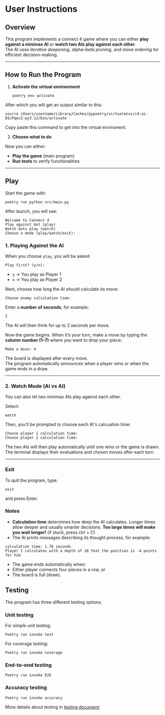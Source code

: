 # User Instructions

## Overview
This program implements a connect 4 game where you can either **play against a minimax AI** or **watch two AIs play against each other**.  
The AI uses *iterative deepening*, *alpha–beta pruning*, and *move ordering* for efficient decision-making.

---

## How to Run the Program

1. **Activate the virtual environment**

   ```
   poetry env activate
   ```
After which you will get an output similar to this:
```
source /Users/username/Library/Caches/pypoetry/virtualenvs/c4-ai-DIcPqecZ-py3.12/bin/activate
```
Copy paste this command to get into the virtual enviroment.

2. **Choose what to do**

Now you can either:
- **Play the game** (main program)
- **Run tests** to verify functionalities

---

## Play
Start the game with:
```
poetry run python src/main.py
```

After launch, you will see:
```
Welcome to Connect 4
Play against bot (play)
Watch bots play (watch)
Choose a mode (play/watch/exit):
```
### 1. Playing Against the AI
When you choose `play`, you will be asked:
```
Play first? (y/n):
```
- `y` → You play as Player 1
- `n` → You play as Player 2

Next, choose how long the AI should calculate its move:
```
Choose enemy calculation time:
```
Enter a **number of seconds**, for example:
```
2
```
The AI will then think for up to 2 seconds per move.

Now the game begins. When it’s your turn, make a move by typing the **column number (1–7)** where you want to drop your piece:
```
Make a move: 4
```

The board is displayed after every move.  
The program automatically announces when a player wins or when the game ends in a draw.

---

### 2. Watch Mode (AI vs AI)
You can also let two minimax AIs play against each other.

Select:
```
watch
```

Then, you’ll be prompted to choose each AI's calcuation time:
```
Choose player 1 calculation time:
Choose player 2 calculation time:
```

The two AIs will then play automatically until one wins or the game is drawn.  
The terminal displays their evaluations and chosen moves after each turn.

---

### Exit
To quit the program, type:
```
exit
```
and press Enter.

### Notes
- **Calculation time** determines how deep the AI calculates.
  Longer times allow deeper and usually smarter decisions.
  **Too large times will make you wait longer!** (if stuck, press ctrl + C)
- The AI prints messages describing its thought process, for example:
```
calculation time: 1.76 seconds
Player 1 calculates with a depth of 10 that the position is -4 points for him
```

- The game ends automatically when:
- Either player connects four pieces in a row, or  
- The board is full (draw).

## Testing
The program has three different testing options.
### Unit testing
For simple unit testing:
```
Poetry run invoke test
```
For coverage testing:
```
Poetry run invoke coverage
```
### End-to-end testing
```
Poetry run invoke E2E
```

### Accuracy testing
```
Poetry run invoke accuracy
```

More details about testing in [testing document](https://github.com/Bladenoodle/C4-AI/blob/main/Documentations/Testing%20Ducoment.md).
